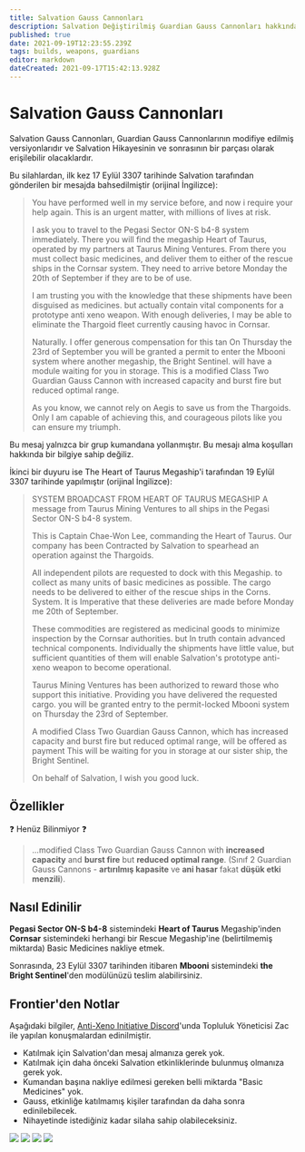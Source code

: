```yaml
---
title: Salvation Gauss Cannonları
description: Salvation Değiştirilmiş Guardian Gauss Cannonları hakkında şu ana kadar bildiklerimiz.
published: true
date: 2021-09-19T12:23:55.239Z
tags: builds, weapons, guardians
editor: markdown
dateCreated: 2021-09-17T15:42:13.928Z
---
```


# Salvation Gauss Cannonları
Salvation Gauss Cannonları, Guardian Gauss Cannonlarının modifiye edilmiş versiyonlarıdır ve Salvation Hikayesinin ve sonrasının bir parçası olarak erişilebilir olacaklardır.

Bu silahlardan, ilk kez 17 Eylül 3307 tarihinde Salvation tarafından gönderilen bir mesajda bahsedilmiştir (orijinal İngilizce):

> You have performed well in my service before, and now i require your help again. This is an urgent matter, with millions of lives at risk. 
> 
> I ask you to travel to the Pegasi Sector ON-S b4-8 system immediately. There you will find the megaship Heart of Taurus, operated by my partners at Taurus Mining Ventures. From there you must collect basic medicines, and deliver them to either of the rescue ships in the Cornsar system. They need to arrive betore Monday the 20th of September if they are to be of use.
> 
> I am trusting you with the knowledge that these shipments have been disguised as medicines. but actually contain vital components for a prototype anti xeno weapon. With enough deliveries, I may be able to eliminate the Thargoid fleet currently causing havoc in Cornsar.
> 
> Naturally. I offer generous compensation for this tan On Thursday the 23rd of September you will be granted a permit to enter the Mbooni system where another megaship, the Bright Sentinel. will have a module waiting for you in storage. This is a modified Class Two Guardian Gauss Cannon with increased capacity and burst fire but reduced optimal range.
> 
> As you know, we cannot rely on Aegis to save us from the Thargoids. Only I am capable of achieving this, and courageous pilots like you can ensure my triumph.

Bu mesaj yalnızca bir grup kumandana yollanmıştır. Bu mesajı alma koşulları hakkında bir bilgiye sahip değiliz.

İkinci bir duyuru ise The Heart of Taurus Megaship'i tarafından 19 Eylül 3307 tarihinde yapılmıştır (orijinal İngilizce):

> SYSTEM BROADCAST FROM HEART OF TAURUS MEGASHIP A message from Taurus Mining Ventures to all ships in the Pegasi Sector ON-S b4-8 system.
> 
> This is Captain Chae-Won Lee, commanding the Heart of Taurus. Our company has been Contracted by Salvation to spearhead an operation against the Thargoids.
> 
> All independent pilots are requested to dock with this Megaship. to collect as many units of basic medicines as possible. The cargo needs to be delivered to either of the rescue ships in the Corns. System. It is Imperative that these deliveries are made before Monday me 20th of September.
> 
> These commodities are registered as medicinal goods to minimize inspection by the Cornsar authorities. but In truth contain advanced technical components. Individually the shipments have little value, but sufficient quantities of them will enable Salvation's prototype anti-xeno weapon to become operational.
> 
> Taurus Mining Ventures has been authorized to reward those who support this initiative. Providing you have delivered the requested cargo. you will be granted entry to the permit-locked Mbooni system on Thursday the 23rd of September.
> 
> A modified Class Two Guardian Gauss Cannon, which has increased capacity and burst fire but reduced optimal range, will be offered as payment This will be waiting for you in storage at our sister ship, the Bright Sentinel.
> 
> On behalf of Salvation, I wish you good luck.

## Özellikler

❓ Henüz Bilinmiyor ❓

> ...modified Class Two Guardian Gauss Cannon with **increased capacity** and **burst fire** but **reduced optimal range**. (Sınıf 2 Guardian Gauss Cannons - **artırılmış kapasite** ve **ani hasar** fakat **düşük etki menzili**).

## Nasıl Edinilir

**Pegasi Sector ON-S b4-8** sistemindeki **Heart of Taurus** Megaship'inden **Cornsar** sistemindeki herhangi bir Rescue Megaship'ine (belirtilmemiş miktarda) Basic Medicines nakliye etmek.

Sonrasında, 23 Eylül 3307 tarihinden itibaren **Mbooni** sistemindeki **the Bright Sentinel**'den modülünüzü teslim alabilirsiniz.

## Frontier'den Notlar

Aşağıdaki bilgiler, [Anti-Xeno Initiative Discord](https://discord.gg/bqmDxdm)'unda Topluluk Yöneticisi Zac ile yapılan konuşmalardan edinilmiştir.

- Katılmak için Salvation'dan mesaj almanıza gerek yok.
- Katılmak için daha önceki Salvation etkinliklerinde bulunmuş olmanıza gerek yok.
- Kumandan başına nakliye edilmesi gereken belli miktarda "Basic Medicines" yok.
- Gauss, etkinliğe katılmamış kişiler tarafından da daha sonra edinilebilecek.
- Nihayetinde istediğiniz kadar silaha sahip olabileceksiniz.

![](https://cdn.discordapp.com/attachments/625989888432537611/888450639967965184/unknown.png) ![](https://cdn.discordapp.com/attachments/625989888432537611/888450754115952650/unknown.png) ![](https://cdn.discordapp.com/attachments/625989888432537611/888450900094517308/unknown.png) ![](https://cdn.discordapp.com/attachments/625989888432537611/888451081028390942/unknown.png)